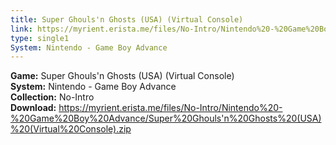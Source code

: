 ```yaml
---
title: Super Ghouls'n Ghosts (USA) (Virtual Console)
link: https://myrient.erista.me/files/No-Intro/Nintendo%20-%20Game%20Boy%20Advance/Super%20Ghouls'n%20Ghosts%20(USA)%20(Virtual%20Console).zip
type: single1
System: Nintendo - Game Boy Advance
---
```

<b>Game:</b> Super Ghouls'n Ghosts (USA) (Virtual Console)<br>
<b>System:</b> Nintendo - Game Boy Advance<br>
<b>Collection:</b> No-Intro<br>
<b>Download:</b> https://myrient.erista.me/files/No-Intro/Nintendo%20-%20Game%20Boy%20Advance/Super%20Ghouls'n%20Ghosts%20(USA)%20(Virtual%20Console).zip